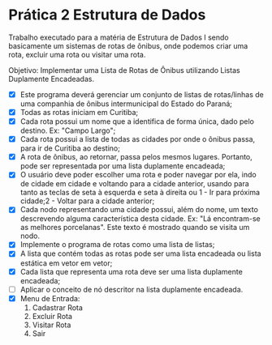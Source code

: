 # Prática 2 Estrutura de Dados

Trabalho executado para a matéria de Estrutura de Dados I sendo basicamente um sistemas de rotas de ônibus, onde podemos criar uma rota, excluir uma rota ou visitar uma rota.

Objetivo: Implementar uma Lista de Rotas de Ônibus utilizando Listas Duplamente Encadeadas.

- [X] Este programa deverá gerenciar um conjunto de listas de rotas/linhas de uma companhia de ônibus intermunicipal do Estado do Paraná;
- [X] Todas as rotas iniciam em Curitiba;
- [X] Cada rota possui um nome que a identifica de forma única, dado pelo destino. Ex: "Campo Largo";
- [X] Cada rota possui a lista de todas as cidades por onde o ônibus passa, para ir de Curitiba ao destino;
- [X] A rota de ônibus, ao retornar, passa pelos mesmos lugares. Portanto, pode ser representada por uma lista duplamente encadeada;
- [X] O usuário deve poder escolher uma rota e poder navegar por ela, indo de cidade em cidade e voltando para a cidade anterior, usando para tanto as teclas de seta à esquerda e seta à direita ou 1 - Ir para próxima cidade;2 - Voltar para a cidade anterior;
- [X] Cada nodo representando uma cidade possui, além do nome, um texto descrevendo alguma característica desta cidade. Ex: "Lá encontram-se as melhores porcelanas". Este texto é mostrado quando se visita um nodo.
- [X] Implemente o programa de rotas como uma lista de listas;
- [X] A lista que contém todas as rotas pode ser uma lista encadeada ou lista estática em vetor em vetor;
- [X] Cada lista que representa uma rota deve ser uma lista duplamente encadeada;
- [ ] Aplicar o conceito de nó descritor na lista duplamente encadeada.
- [X] Menu de Entrada:
    1. Cadastrar Rota
    2. Excluir Rota
    3. Visitar Rota
    4. Sair
